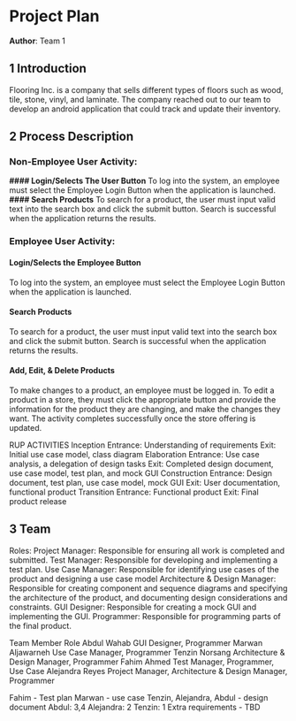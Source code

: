# Project Plan
**Author**: Team 1 

## 1 Introduction
Flooring Inc. is a company that sells different types of floors such as wood, tile, stone, vinyl, and laminate. The company reached out to our team to develop an android application that could track and update their inventory. 

## 2 Process Description
### **Non-Employee User Activity:** 
**#### Login/Selects The User Button**
To log into the system, an employee must select the Employee Login Button when the application is launched.
**#### Search Products**
To search for a product, the user must input valid text into the search box and click the submit button. Search is successful when the application returns the results.

### **Employee User Activity:** 
#### **Login/Selects the Employee Button**
To log into the system, an employee must select the Employee Login Button when the application is launched.
#### **Search Products**
To search for a product, the user must input valid text into the search box and click the submit button. Search is successful when the application returns the results.
#### **Add, Edit, & Delete Products**
To make changes to a product, an employee must be logged in. To edit a product in a store, they must click the appropriate button and provide the information for the product they are changing, and make the changes they want. The activity completes successfully once the store offering is updated.

RUP ACTIVITIES
Inception
Entrance: Understanding of requirements
Exit: Initial use case model, class diagram
Elaboration
Entrance: Use case analysis, a delegation of design tasks
Exit: Completed design document, use case model, test plan, and mock GUI
Construction
Entrance: Design document, test plan, use case model, mock GUI
Exit: User documentation, functional product
Transition
Entrance: Functional product
Exit: Final product release


## 3 Team

Roles:
Project Manager: Responsible for ensuring all work is completed and submitted.
Test Manager: Responsible for developing and implementing a test plan.
Use Case Manager: Responsible for identifying use cases of the product and designing a use case model
Architecture & Design Manager: Responsible for creating component and sequence diagrams and specifying the architecture of the product, and documenting design considerations and constraints.
GUI Designer: Responsible for creating a mock GUI and implementing the GUI.
Programmer: Responsible for programming parts of the final product.


Team Member
Role
Abdul Wahab
GUI Designer, Programmer
Marwan Aljawarneh
Use Case Manager, Programmer
Tenzin Norsang
Architecture & Design Manager, Programmer
Fahim Ahmed
Test Manager, Programmer, Use Case
Alejandra Reyes
Project Manager, Architecture & Design Manager, Programmer





Fahim - Test plan
Marwan - use case
Tenzin, Alejandra, Abdul - design document
	Abdul: 3,4
	Alejandra: 2
	Tenzin: 1
Extra requirements - TBD
